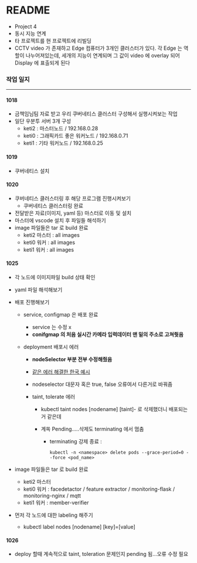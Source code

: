 # README

- Project 4
- 동시 지능 연계
- 타 프로젝트를 현 프로젝트에 리빌딩
- CCTV video 가 존재하고 Edge 컴퓨터가 3개인 클러스터가 있다. 각 Edge 는 역할이 나누어져있는데, 세개의 지능이 연계되며 그 값이 video 에 overlay 되어 Display 에 표출되게 된다



### 작업 일지

---

#### 1018

- 금책임님팀 자료 받고 우리 쿠버네티스 클러스터 구성해서 실행시켜보는 작업
- 일단 우분투 서버 3개 구성
  - keti2 : 마스터노드 / 192.168.0.28
  - keti0 : 그래픽카드 좋은 워커노드 / 192.168.0.71
  - keti1 : 기타 워커노드 / 192.168.0.25



#### 1019

- 쿠버네티스 설치



#### 1020

- 쿠버네티스 클러스터링 후 해당 프로그램 진행시켜보기
  - 쿠버네티스 클러스터링 완료
- 전달받은 자료(이미지, yaml 등) 마스터로 이동 및 설치
- 마스터에 vscode 설치 후 파일들 해석하기
- image 파일들은 tar 로 build 완료
  - keti2 마스터 : all images
  - keti0 워커 : all images
  - keti1 워커 : all images



#### 1025

- 각 노드에 이미지파일 build 상태 확인

- yaml 파일 해석해보기

- 배포 진행해보기

  - service, configmap 은 배포 완료

    - service 는 수정 x
    - **conifgmap 의 처음 실시간 카메라 입력데이터 맨 밑의 주소로 고쳐줫음**

  - deployment 배포시 에러

    - **nodeSelector 부분 전부 수정해줬음**

    - [같은 에러 해결한 한국 예시](https://nevido.tistory.com/315)

    - nodeselector 대문자 혹은 true, false 오류여서 다른거로 바꿔줌

    - taint, tolerate 에러

      - kubectl taint nodes [nodename] [taint]- 로 삭제했더니 배포되는거 같은데

      - 계쏙 Pending.....삭제도 terminating 에서 멈춤

        - terminating 강제 종료 : 

          ```kubectl -n <namespace> delete pods --grace-period=0 --force <pod_name>```

- image 파일들은 tar 로 build 완료

  - keti2 마스터
  - keti0 워커 : facedetactor / feature extractor / monitoring-flask / monitoring-nginx / mqtt
  - keti1 워커 : member-verifier

- 먼저 각 노드에 대한 labeling 해주기

  - kubectl label nodes [nodename] [key]=[value]



#### 1026

- deploy 할때 계속적으로 taint, toleration 문제인지 pending 됨...오류 수정 필요